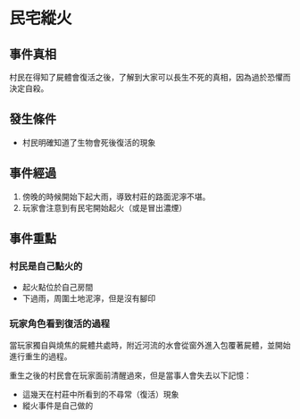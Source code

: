 # 民宅縱火

## 事件真相

村民在得知了屍體會復活之後，了解到大家可以長生不死的真相，因為過於恐懼而決定自殺。

## 發生條件

- 村民明確知道了生物會死後復活的現象

## 事件經過

1. 傍晚的時候開始下起大雨，導致村莊的路面泥濘不堪。
2. 玩家會注意到有民宅開始起火（或是冒出濃煙）

## 事件重點

### 村民是自己點火的

- 起火點位於自己房間
- 下過雨，周圍土地泥濘，但是沒有腳印

### 玩家角色看到復活的過程

當玩家獨自與燒焦的屍體共處時，附近河流的水會從窗外進入包覆著屍體，並開始進行重生的過程。

重生之後的村民會在玩家面前清醒過來，但是當事人會失去以下記憶：

- 這幾天在村莊中所看到的不尋常（復活）現象
- 縱火事件是自己做的